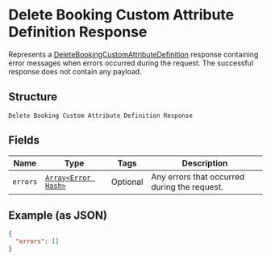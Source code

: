 
# Delete Booking Custom Attribute Definition Response

Represents a [DeleteBookingCustomAttributeDefinition](../../doc/api/booking-custom-attributes.md#delete-booking-custom-attribute-definition) response
containing error messages when errors occurred during the request. The successful response does not contain any payload.

## Structure

`Delete Booking Custom Attribute Definition Response`

## Fields

| Name | Type | Tags | Description |
|  --- | --- | --- | --- |
| `errors` | [`Array<Error Hash>`](../../doc/models/error.md) | Optional | Any errors that occurred during the request. |

## Example (as JSON)

```json
{
  "errors": []
}
```

